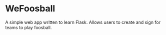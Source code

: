 # WeFoosball
A simple web app written to learn Flask. 
Allows users to create and sign for teams to play foosball.
